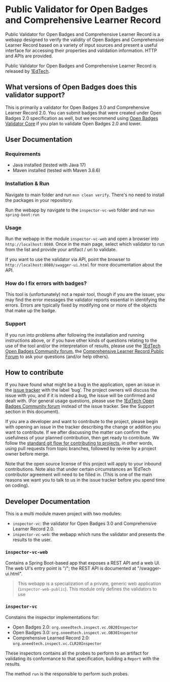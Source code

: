 # Public Validator for Open Badges and Comprehensive Learner Record

Public Validator for Open Badges and Comprehensive Learner Record is a webapp designed to verify the validity of Open Badges and Comprehensive Learner Record based on a variety of input sources and present a useful interface for accessing their properties and validation information. HTTP and APIs are provided.

Public Validator for Open Badges and Comprehensive Learner Record is released by [1EdTech](https://www.1edtech.org).

## What versions of Open Badges does this validator support?

This is primarily a validator for Open Badges 3.0 and Comprehensive Learner Record 2.0. You can submit badges that were created under Open Badges 2.0 specification as well, but we recommend using [Open Badges Validator Core](https://github.com/1EdTech/openbadges-validator-core) if you plan to validate Open Badges 2.0 and lower.

## User Documentation

### Requirements

- Java installed (tested with Java 17)
- Maven installed (tested with Maven 3.8.6)

### Installation & Run

Navigate to main folder and run `mvn clean verify`. There's no need to install the packages in your repository.

Run the webapp by navigate to the `inspector-vc-web` folder and run `mvn spring-boot:run`

### Usage
Run the webapp in the module `inspector-vc-web` and open a browser into `http://localhost:8080`. Once in the main page, select which validator to run from the list and provide your artifact / uri to validate.

If you want to use the validator via API, point the browser to `http://localhost:8080/swagger-ui.html` for more documentation about the API.

### How do I fix errors with badges?

This tool is (unfortunately) not a repair tool, though if you are the issuer, you may find the error messages the validator reports essential in identifying the errors. Errors are typically fixed by modifying one or more of the objects that make up the badge.

### Support

If you run into problems after following the installation and running instructions above, or if you have other kinds of questions relating to the use of the tool and/or the interpretation of results, please use the [1EdTech Open Badges Community forum](https://www.imsglobal.org/forums/open-badges-community-forum/open-badges-community-discussion), the [Comprehensive Learner Record Public Forum](https://www.imsglobal.org/forums/ims-glc-public-forums-and-resources/comprehensive-learner-record-public-forum) to ask your questions (and/or help others).

## How to contribute

If you have found what might be a bug in the application, open an issue in the [issue tracker](https://github.com/1edtech/vc-public-validator/issues) with the label ‘bug’. The project owners will discuss the issue with you, and if it is indeed a bug, the issue will be confirmed and dealt with. (For general usage questions, please use the [1EdTech Open Badges Community forum](https://www.imsglobal.org/forums/open-badges-community-forum/open-badges-community-discussion) instead of the issue tracker. See the Support section in this document).

If you are a developer and want to contribute to the project, please begin with opening an issue in the tracker describing the change or addition you want to contribute. If we after discussing the matter can confirm the usefulness of your planned contribution, then get ready to contribute. We follow the [standard git flow for contributing to projects](https://git-scm.com/book/en/v2/GitHub-Contributing-to-a-Project), in other words, using pull requests from topic branches, followed by review by a project owner before merge.

Note that the open source license of this project will apply to your inbound contributions. Note also that under certain circumstances an 1EdTech contributor agreement will need to be filled in. (This is one of the main reasons we want you to talk to us in the issue tracker before you spend time on coding).

## Developer Documentation

This is a multi module maven project with two modules:

- `inspector-vc`: the validator for Open Badges 3.0 and Comprehensive Learner Record 2.0.
- `inspector-vc-web`: the webapp which runs the validator and presents the results to the user.


### `inspector-vc-web`

Contains a Spring Boot-based app that exposes a REST API and a web UI. The web UI's
entry point is "/"; the REST API is documented at "/swagger-ui.html".

> This webapp is a specialization of a private, generic web application (`inspector-web-public`). This module only defines the validators to use

### `inspector-vc`

Constains the inspector implementations for:

- Open Badges 2.0: `org.oneedtech.inspect.vc.OB20Inspector`
- Open Badges 3.0: `org.oneedtech.inspect.vc.OB30Inspector`
- Comprehensive Learned Record 2.0: `org.oneedtech.inspect.vc.CLR20Inspector`

These inspectors contains all the probes to perform to an artifact for validating its conformance to that specification, building a `Report` with the results.

The method `run` is the responsible to perform such probes.